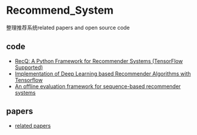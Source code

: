 # Recommend_System
整理推荐系统related papers and open source code


## code
  * [RecQ: A Python Framework for Recommender Systems (TensorFlow Supported)](https://github.com/Coder-Yu/RecQ)
  * [Implementation of Deep Learning based Recommender Algorithms with Tensorflow](https://github.com/cheungdaven/DeepRec)
  * [An offline evaluation framework for sequence-based recommender systems](https://github.com/D2KLab/sequeval)


## papers
  * [related papers](https://github.com/daicoolb/RecommenderSystem-Paper)
